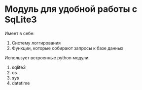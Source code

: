 # Модуль для удобной работы с SqLite3

Имеет в себе:
1. Систему логгирования
2. Функции, которые собирают запросы к базе данных

Использует встроенные python модули:
1. sqlite3
2. os
3. sys
4. datetime
